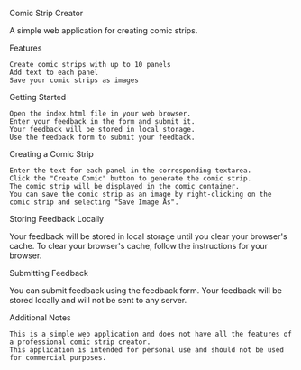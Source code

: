 Comic Strip Creator

A simple web application for creating comic strips.

Features

    Create comic strips with up to 10 panels
    Add text to each panel
    Save your comic strips as images

Getting Started

    Open the index.html file in your web browser.
    Enter your feedback in the form and submit it.
    Your feedback will be stored in local storage.
    Use the feedback form to submit your feedback.

Creating a Comic Strip

    Enter the text for each panel in the corresponding textarea.
    Click the "Create Comic" button to generate the comic strip.
    The comic strip will be displayed in the comic container.
    You can save the comic strip as an image by right-clicking on the comic strip and selecting "Save Image As".

Storing Feedback Locally

Your feedback will be stored in local storage until you clear your browser's cache. To clear your browser's cache, follow the instructions for your browser.

Submitting Feedback

You can submit feedback using the feedback form. Your feedback will be stored locally and will not be sent to any server.

Additional Notes

    This is a simple web application and does not have all the features of a professional comic strip creator.
    This application is intended for personal use and should not be used for commercial purposes.
